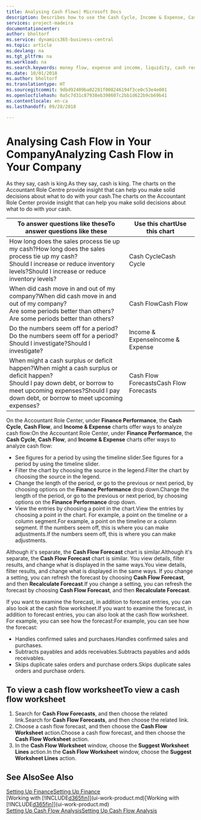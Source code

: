 ```yaml
---
title: Analysing Cash Flows| Microsoft Docs
description: Describes how to use the Cash Cycle, Income & Expense, Cash Flow, and Cash Flow Forecast charts to analyze the past and future flow of money in and out of your company.
services: project-madeira
documentationcenter: 
author: bholtorf
ms.service: dynamics365-business-central
ms.topic: article
ms.devlang: na
ms.tgt_pltfrm: na
ms.workload: na
ms.search.keywords: money flow, expense and income, liquidity, cash receipts minus cash payments, Cartera
ms.date: 10/01/2018
ms.author: bholtorf
ms.translationtype: HT
ms.sourcegitcommit: 9dbd92409ba02281f008246194f3ce0c53e4e001
ms.openlocfilehash: 0a5c7d31c87938eb398607c2bb1d622b9cb69b41
ms.contentlocale: en-ca
ms.lasthandoff: 09/28/2018

---
```

# <a name="analyzing-cash-flow-in-your-company"></a><span data-ttu-id="92e38-103">Analysing Cash Flow in Your Company</span><span class="sxs-lookup"><span data-stu-id="92e38-103">Analyzing Cash Flow in Your Company</span></span>
<span data-ttu-id="92e38-104">As they say, cash is king.</span><span class="sxs-lookup"><span data-stu-id="92e38-104">As they say, cash is king.</span></span> <span data-ttu-id="92e38-105">The charts on the Accountant Role Centre provide insight that can help you make solid decisions about what to do with your cash.</span><span class="sxs-lookup"><span data-stu-id="92e38-105">The charts on the Accountant Role Center provide insight that can help you make solid decisions about what to do with your cash.</span></span>  

| <span data-ttu-id="92e38-106">To answer questions like these</span><span class="sxs-lookup"><span data-stu-id="92e38-106">To answer questions like these</span></span> | <span data-ttu-id="92e38-107">Use this chart</span><span class="sxs-lookup"><span data-stu-id="92e38-107">Use this chart</span></span> |
| --- | --- |
| <span data-ttu-id="92e38-108">How long does the sales process tie up my cash?</span><span class="sxs-lookup"><span data-stu-id="92e38-108">How long does the sales process tie up my cash?</span></span></br> <span data-ttu-id="92e38-109">Should I increase or reduce inventory levels?</span><span class="sxs-lookup"><span data-stu-id="92e38-109">Should I increase or reduce inventory levels?</span></span> |<span data-ttu-id="92e38-110">Cash Cycle</span><span class="sxs-lookup"><span data-stu-id="92e38-110">Cash Cycle</span></span> |
| <span data-ttu-id="92e38-111">When did cash move in and out of my company?</span><span class="sxs-lookup"><span data-stu-id="92e38-111">When did cash move in and out of my company?</span></span></br> <span data-ttu-id="92e38-112">Are some periods better than others?</span><span class="sxs-lookup"><span data-stu-id="92e38-112">Are some periods better than others?</span></span> |<span data-ttu-id="92e38-113">Cash Flow</span><span class="sxs-lookup"><span data-stu-id="92e38-113">Cash Flow</span></span> |
| <span data-ttu-id="92e38-114">Do the numbers seem off for a period?</span><span class="sxs-lookup"><span data-stu-id="92e38-114">Do the numbers seem off for a period?</span></span></br> <span data-ttu-id="92e38-115">Should I investigate?</span><span class="sxs-lookup"><span data-stu-id="92e38-115">Should I investigate?</span></span> |<span data-ttu-id="92e38-116">Income & Expense</span><span class="sxs-lookup"><span data-stu-id="92e38-116">Income & Expense</span></span> |
| <span data-ttu-id="92e38-117">When might a cash surplus or deficit happen?</span><span class="sxs-lookup"><span data-stu-id="92e38-117">When might a cash surplus or deficit happen?</span></span></br> <span data-ttu-id="92e38-118">Should I pay down debt, or borrow to meet upcoming expenses?</span><span class="sxs-lookup"><span data-stu-id="92e38-118">Should I pay down debt, or borrow to meet upcoming expenses?</span></span> |<span data-ttu-id="92e38-119">Cash Flow Forecasts</span><span class="sxs-lookup"><span data-stu-id="92e38-119">Cash Flow Forecasts</span></span> |

<span data-ttu-id="92e38-120">On the Accountant Role Center, under **Finance Performance**, the **Cash Cycle**, **Cash Flow**, and **Income & Expense** charts offer ways to analyze cash flow:</span><span class="sxs-lookup"><span data-stu-id="92e38-120">On the Accountant Role Center, under **Finance Performance**, the **Cash Cycle**, **Cash Flow**, and **Income & Expense** charts offer ways to analyze cash flow:</span></span>  

* <span data-ttu-id="92e38-121">See figures for a period by using the timeline slider.</span><span class="sxs-lookup"><span data-stu-id="92e38-121">See figures for a period by using the timeline slider.</span></span>  
* <span data-ttu-id="92e38-122">Filter the chart by choosing the source in the legend.</span><span class="sxs-lookup"><span data-stu-id="92e38-122">Filter the chart by choosing the source in the legend.</span></span>  
* <span data-ttu-id="92e38-123">Change the length of the period, or go to the previous or next period, by choosing options on the **Finance Performance** drop down.</span><span class="sxs-lookup"><span data-stu-id="92e38-123">Change the length of the period, or go to the previous or next period, by choosing options on the **Finance Performance** drop down.</span></span>  
* <span data-ttu-id="92e38-124">View the entries by choosing a point in the chart.</span><span class="sxs-lookup"><span data-stu-id="92e38-124">View the entries by choosing a point in the chart.</span></span> <span data-ttu-id="92e38-125">For example, a point on the timeline or a column segment.</span><span class="sxs-lookup"><span data-stu-id="92e38-125">For example, a point on the timeline or a column segment.</span></span> <span data-ttu-id="92e38-126">If the numbers seem off, this is where you can make adjustments.</span><span class="sxs-lookup"><span data-stu-id="92e38-126">If the numbers seem off, this is where you can make adjustments.</span></span>  

<span data-ttu-id="92e38-127">Although it's separate, the **Cash Flow Forecast** chart is similar.</span><span class="sxs-lookup"><span data-stu-id="92e38-127">Although it's separate, the **Cash Flow Forecast** chart is similar.</span></span> <span data-ttu-id="92e38-128">You view details, filter results, and change what is displayed in the same ways.</span><span class="sxs-lookup"><span data-stu-id="92e38-128">You view details, filter results, and change what is displayed in the same ways.</span></span> <span data-ttu-id="92e38-129">If you change a setting, you can refresh the forecast by choosing **Cash Flow Forecast**, and then **Recalculate Forecast**.</span><span class="sxs-lookup"><span data-stu-id="92e38-129">If you change a setting, you can refresh the forecast by choosing **Cash Flow Forecast**, and then **Recalculate Forecast**.</span></span>

<span data-ttu-id="92e38-130">If you want to examine the forecast, in addition to forecast entries, you can also look at the cash flow worksheet.</span><span class="sxs-lookup"><span data-stu-id="92e38-130">If you want to examine the forecast, in addition to forecast entries, you can also look at the cash flow worksheet.</span></span> <span data-ttu-id="92e38-131">For example, you can see how the forecast:</span><span class="sxs-lookup"><span data-stu-id="92e38-131">For example, you can see how the forecast:</span></span>

* <span data-ttu-id="92e38-132">Handles confirmed sales and purchases.</span><span class="sxs-lookup"><span data-stu-id="92e38-132">Handles confirmed sales and purchases.</span></span>  
* <span data-ttu-id="92e38-133">Subtracts payables and adds receivables.</span><span class="sxs-lookup"><span data-stu-id="92e38-133">Subtracts payables and adds receivables.</span></span>  
* <span data-ttu-id="92e38-134">Skips duplicate sales orders and purchase orders.</span><span class="sxs-lookup"><span data-stu-id="92e38-134">Skips duplicate sales orders and purchase orders.</span></span>  

## <a name="to-view-a-cash-flow-worksheet"></a><span data-ttu-id="92e38-135">To view a cash flow worksheet</span><span class="sxs-lookup"><span data-stu-id="92e38-135">To view a cash flow worksheet</span></span>
1. <span data-ttu-id="92e38-136">Search for **Cash Flow Forecasts**, and then choose the related link.</span><span class="sxs-lookup"><span data-stu-id="92e38-136">Search for **Cash Flow Forecasts**, and then choose the related link.</span></span>  
2. <span data-ttu-id="92e38-137">Choose a cash flow forecast, and then choose the **Cash Flow Worksheet** action.</span><span class="sxs-lookup"><span data-stu-id="92e38-137">Choose a cash flow forecast, and then choose the **Cash Flow Worksheet** action.</span></span>  
3. <span data-ttu-id="92e38-138">In the **Cash Flow Worksheet** window, choose the **Suggest Worksheet Lines** action.</span><span class="sxs-lookup"><span data-stu-id="92e38-138">In the **Cash Flow Worksheet** window, choose the **Suggest Worksheet Lines** action.</span></span>  

## <a name="see-also"></a><span data-ttu-id="92e38-139">See Also</span><span class="sxs-lookup"><span data-stu-id="92e38-139">See Also</span></span>
[<span data-ttu-id="92e38-140">Setting Up Finance</span><span class="sxs-lookup"><span data-stu-id="92e38-140">Setting Up Finance</span></span>](finance-setup-finance.md)  
<span data-ttu-id="92e38-141">[Working with [!INCLUDE[d365fin](includes/d365fin_md.md)]](ui-work-product.md)</span><span class="sxs-lookup"><span data-stu-id="92e38-141">[Working with [!INCLUDE[d365fin](includes/d365fin_md.md)]](ui-work-product.md)</span></span>  
[<span data-ttu-id="92e38-142">Setting Up Cash Flow Analysis</span><span class="sxs-lookup"><span data-stu-id="92e38-142">Setting Up Cash Flow Analysis</span></span>](finance-setup-cash-flow-analyses.md)  

